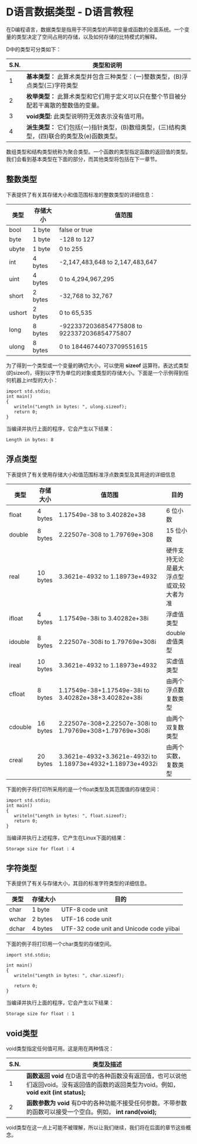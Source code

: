 # D语言数据类型 - D语言教程

在D编程语言，数据类型是指用于不同类型的声明变量或函数的全面系统。一个变量的类型决定了空间占用的存储，以及如何存储的比特模式的解释。

D中的类型可分类如下：

| S.N. | 类型和说明 |
| --- | --- |
| 1 | **基本类型：** 此算术类型并包含三种类型：(一)整数类型，(B)浮点类型(三)字符类型 |
| 2 | **枚举类型：** 此算术类型和它们用于定义可以只在整个节目被分配若干离散的整数值的变量。 |
| 3 | **void类型:** 此类型说明符无效表示没有值可用。 |
| 4 | **派生类型：** 它们包括(一)指针类型，(B)数组类型，(三)结构类型，(四)联合的类型及(e)函数类型。 |

数组类型和结构类型统称为聚合类型。一个函数的类型指定函数的返回值的类型。我们会看到基本类型在下面的部分，而其他类型将包括在下一章节。

## 整数类型

下表提供了有关其存储大小和值范围标准的整数类型的详细信息：

| 类型 | 存储大小 | 值范围 |
| --- | --- | --- |
| bool | 1 byte | false or true |
| byte | 1 byte | -128 to 127 |
| ubyte | 1 byte | 0 to 255 |
| int | 4 bytes | -2,147,483,648 to 2,147,483,647 |
| uint | 4 bytes | 0 to 4,294,967,295 |
| short | 2 bytes | -32,768 to 32,767 |
| ushort | 2 bytes | 0 to 65,535 |
| long | 8 bytes | -9223372036854775808 to 9223372036854775807 |
| ulong | 8 bytes | 0 to 18446744073709551615 |

为了得到一个类型或一个变量的确切大小，可以使用 **sizeof** 运算符。表达式类型(的sizeof)，得到以字节为单位的对象或类型的存储大小。下面是一个示例得到任何机器上int型的大小：

```
import std.stdio;
int main()
{
   writeln("Length in bytes: ", ulong.sizeof);
   return 0;
}
```

当编译并执行上面的程序，它会产生以下结果：

```
Length in bytes: 8

```

## 浮点类型

下表提供了有关使用存储大小和值范围标准浮点数类型及其用途的详细信息

| 类型 | 存储大小 | 值范围 | 目的 |
| --- | --- | --- | --- |
| float | 4 bytes | 1.17549e-38 to 3.40282e+38 | 6 位小数 |
| double | 8 bytes | 2.22507e-308 to 1.79769e+308 | 15 位小数 |
| real | 10 bytes | 3.3621e-4932 to 1.18973e+4932 | 硬件支持无论是最大浮点型或双;较大者为准 |
| ifloat | 4 bytes | 1.17549e-38i to 3.40282e+38i | 浮虚值类型 |
| idouble | 8 bytes | 2.22507e-308i to 1.79769e+308i | double虚值类型 |
| ireal | 10 bytes | 3.3621e-4932 to 1.18973e+4932 | 实虚值类型 |
| cfloat | 8 bytes | 1.17549e-38+1.17549e-38i to 3.40282e+38+3.40282e+38i | 由两个浮点数复数类型 |
| cdouble | 16 bytes | 2.22507e-308+2.22507e-308i to 1.79769e+308+1.79769e+308i | 由两个双复数类型 |
| creal | 20 bytes | 3.3621e-4932+3.3621e-4932i to 1.18973e+4932+1.18973e+4932i | 由两个实数，复数类型 |

下面的例子将打印所采用的是一个float类型及其范围值的存储空间：

```
import std.stdio;
int main()
{
   writeln("Length in bytes: ", float.sizeof);
   return 0;
}
```

当编译并执行上述程序，它产生在Linux下面的结果：

```
Storage size for float : 4 

```

## 字符类型

下表提供了有关与存储大小，其目的标准字符类型的详细信息。

| 类型 | 存储大小 | 目的 |
| --- | --- | --- |
| char | 1 byte | UTF-8 code unit |
| wchar | 2 bytes | UTF-16 code unit |
| dchar | 4 bytes | UTF-32 code unit and Unicode code yiibai |

下面的例子将打印用一个char类型的存储空间。

```
import std.stdio;

int main()
{
   writeln("Length in bytes: ", char.sizeof);

   return 0;
}
```

当编译并执行上面的程序，它会产生以下结果：

```
Storage size for float : 1 

```

## void类型

void类型指定任何值可用。这是用在两种情况：

| S.N. | 类型及描述 |
| --- | --- |
| 1 | **函数返回 void** 在D语言中的各种函数没有返回值，也可以说他们返回void。没有返回值的函数的返回类型为void。例如， **void exit (int status);** |
| 2 | **函数参数为 void** 有D中的各种功能不接受任何参数。不带参数的函数可以接受一个空白。例如， **int rand(void);** |

void类型在这一点上可能不被理解，所以让我们继续，我们将在后面的章节这些概念。

 